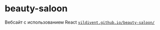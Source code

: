 # beauty-saloon
Вебсайт с использованием React
[`vildivent.github.io/beauty-saloon/`](https://vildivent.github.io/beauty-saloon/)
